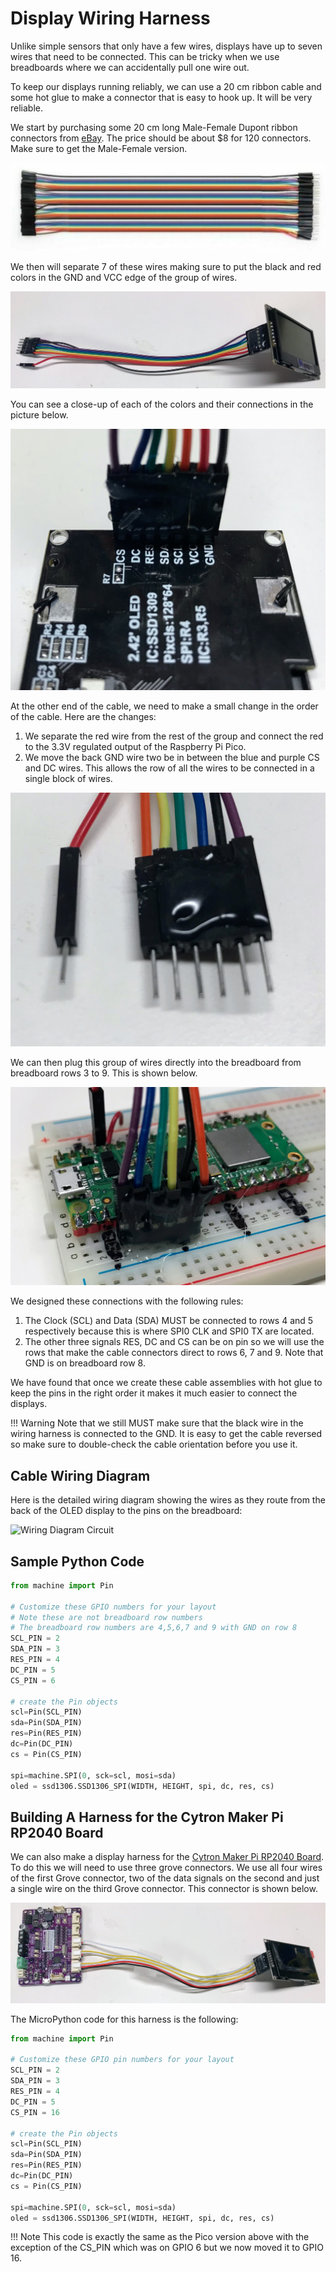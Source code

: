 # Display Wiring Harness

Unlike simple sensors that only have a few wires, displays have up to seven wires that need to be connected.  This can be tricky when
we use breadboards where we can accidentally pull one wire out.

To keep our displays running reliably, we can use a 20 cm ribbon cable and some hot glue to make a connector that is easy to hook up.  It will be very reliable.

We start by purchasing some 20 cm long Male-Female Dupont ribbon connectors from [eBay](https://www.ebay.com/itm/294317793020?hash=item4486b51efc:g:i0UAAOSwPFhhDPYR).  The price should be about $8
for 120 connectors.  Make sure to get the Male-Female version.

![Dupont Ribbon Cable](../../img/dupont-ribbon-cable.png)

We then will separate 7 of these wires making sure to put the black and red colors in the GND and VCC edge of the group of wires.

![Harness 1](../../img/harness-1.jpg)

You can see a close-up of each of the colors and their connections in the picture below.

![Harness 2](../../img/harness-2.jpg)

At the other end of the cable, we need to make a small change in the order of the cable.  Here are the changes:

1. We separate the red wire from the rest of the group and connect the red to the 3.3V regulated output of the Raspberry Pi Pico.
2. We move the back GND wire two be in between the blue and purple CS and DC wires.  This allows the row of all the wires to be connected in a single block of wires.
   
![Harness 3](../../img/harness-3.jpg)

We can then plug this group of wires directly into the breadboard from breadboard rows 3 to 9.  This is shown below.

![Harness 4](../../img/harness-4.jpg)

We designed these connections with the following rules:

1. The Clock (SCL) and Data (SDA) MUST be connected to rows 4 and 5 respectively because this is where SPI0 CLK and SPI0 TX are located.
2. The other three signals RES, DC and CS can be on pin so we will use the rows that make the cable connectors direct to rows 6, 7 and 9.  Note that GND is on breadboard row 8.

We have found that once we create these cable assemblies with hot glue to keep the pins in the right order it makes it much easier to connect the displays.

!!! Warning
    Note that we still MUST make sure that the black wire in the wiring harness is connected to the GND.  It is easy to get the cable reversed so make sure to double-check the cable orientation before you use it.

## Cable Wiring Diagram

Here is the detailed wiring diagram showing the
wires as they route from the back of the OLED display
to the pins on the breadboard:

![Wiring Diagram Circuit](../../img/harness-5.jpg)

## Sample Python Code

```py
from machine import Pin

# Customize these GPIO numbers for your layout
# Note these are not breadboard row numbers
# The breadboard row numbers are 4,5,6,7 and 9 with GND on row 8
SCL_PIN = 2
SDA_PIN = 3
RES_PIN = 4
DC_PIN = 5
CS_PIN = 6

# create the Pin objects
scl=Pin(SCL_PIN)
sda=Pin(SDA_PIN)
res=Pin(RES_PIN)
dc=Pin(DC_PIN)
cs = Pin(CS_PIN)

spi=machine.SPI(0, sck=scl, mosi=sda)
oled = ssd1306.SSD1306_SPI(WIDTH, HEIGHT, spi, dc, res, cs)
```

## Building A Harness for the Cytron Maker Pi RP2040 Board

We can also make a display harness for the [Cytron Maker Pi RP2040 Board](../../kits/maker-pi-rp2040/).  To do this we will need
to use three grove connectors.  We use all four wires of the first Grove connector, two of the data signals on the second and just a single wire on the third Grove connector.  This connector is shown below.

![Cytron Make Pi RP2040](../../img/cytron-display-harness.jpg)

The MicroPython code for this harness is the following:

```py
from machine import Pin

# Customize these GPIO pin numbers for your layout
SCL_PIN = 2
SDA_PIN = 3
RES_PIN = 4
DC_PIN = 5
CS_PIN = 16

# create the Pin objects
scl=Pin(SCL_PIN)
sda=Pin(SDA_PIN)
res=Pin(RES_PIN)
dc=Pin(DC_PIN)
cs = Pin(CS_PIN)

spi=machine.SPI(0, sck=scl, mosi=sda)
oled = ssd1306.SSD1306_SPI(WIDTH, HEIGHT, spi, dc, res, cs)
```

!!! Note
    This code is exactly the same as the Pico version above
    with the exception of the CS_PIN which was on GPIO 6
    but we now moved it to GPIO 16.